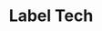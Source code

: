 ---
layout: post
type: post
title: Label Tech
description: "Desenvolvimento do site Label Tech utilizando Pug e Sass."
tags: ['Front-end']
type: single
live: "http://www.labeltech.com.br/"
permalink: /portfolio/:title/
---